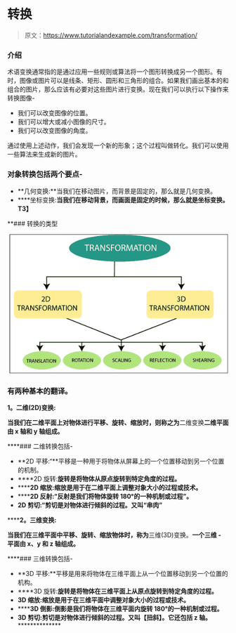 # 转换

> 原文：<https://www.tutorialandexample.com/transformation/>

### 介绍

术语变换通常指的是通过应用一些规则或算法将一个图形转换成另一个图形。有时，图像或图片可以是线条、矩形、圆形和三角形的组合。如果我们画出基本的和组合的图片，那么应该有必要对这些图片进行变换。现在我们可以执行以下操作来转换图像-

*   我们可以改变图像的位置。
*   我们可以增大或减小图像的尺寸。
*   我们可以改变图像的角度。

通过使用上述动作，我们会发现一个新的形象；这个过程叫做转化。我们可以使用一些算法来生成新的图片。

### 对象转换包括两个要点-

*   **几何变换:**当我们在移动图片，而背景是固定的，那么就是几何变换。
*   ****坐标变换:**当我们在移动背景，而画面是固定的时候，那么就是坐标变换。**T3】****

 **### 转换的类型

![Transformation](img/d22d01b46fa1e1e039db307afe3d3d76.png)

### 有两种基本的翻译。

**1。二维(2D)变换:**

**当我们在二维平面上对物体进行平移、旋转、缩放时，则称之为**二维变换**二维平面由 x 轴和 y 轴组成。**

 ****### 二维转换包括-

*   **2D 平移:“**平移是一种用于将物体从屏幕上的一个位置移动到另一个位置的机制。
*   ****2D 旋转:**旋转是将物体从原点旋转到特定角度的过程。**
*   ******2D 缩放:****缩放是用于在二维平面上调整对象大小的过程或技术。******
*   ********2D 反射:“**反射是我们将物体旋转 180°的一种机制或过程”。******
*   ********2D 剪切:“**剪切是对物体进行倾斜的过程。**又叫**“串肉”**********

 ******2。三维变换:**

**当我们在三维平面中平移、旋转、缩放物体时，称为**三维(3D)变换。**一个三维 **-** 平面由 x、y 和 z 轴组成。**

 ****### 三维转换包括-

*   **3D 平移:**平移是用来将物体在三维平面上从一个位置移动到另一个位置的机构。
*   ****3D 旋转:**旋转是将物体在三维平面上从原点旋转到特定角度的过程。**
*   ******3D 缩放:**缩放是用于在三维平面**中调整对象大小的过程或技术。******
*   ******3D 倒影:**倒影是我们将物体在三维平面内旋转 180°的一种机制或过程。****
*   ********3D 剪切:**剪切是对物体进行倾斜的过程。**又叫**【扭斜】**。它还包括 z 轴。**********************
